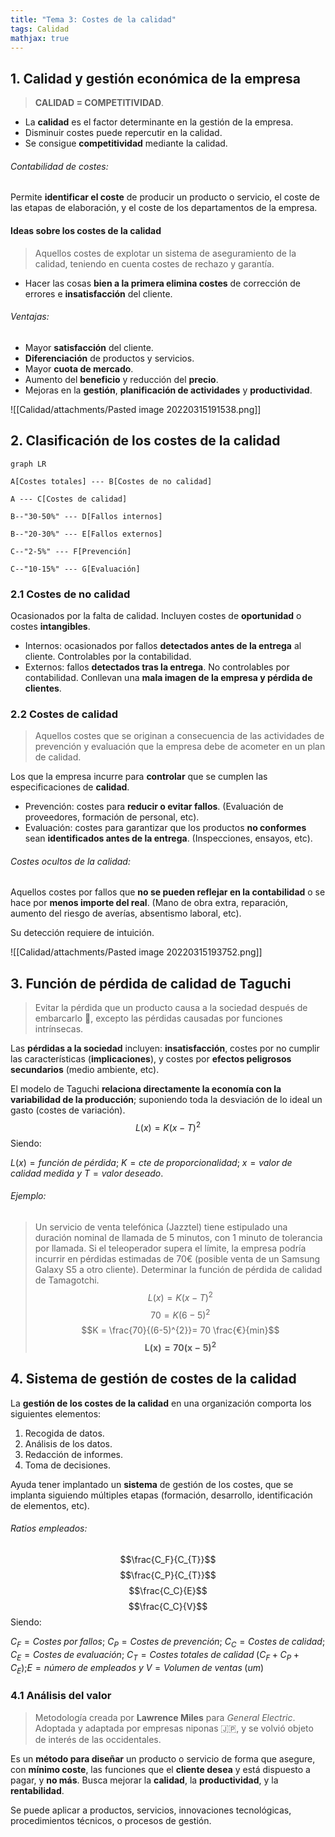 ```yaml
---
title: "Tema 3: Costes de la calidad"
tags: Calidad
mathjax: true
---
```


## 1. Calidad y gestión económica de la empresa

> __CALIDAD = COMPETITIVIDAD__.

- La __calidad__ es el factor determinante en la gestión de la empresa.
- Disminuir costes puede repercutir en la calidad.
- Se consigue **competitividad** mediante la calidad.

###### Contabilidad de costes:

Permite **identificar el coste** de producir un producto o servicio, el coste de las etapas de elaboración, y el coste de los departamentos de la empresa.

#### Ideas sobre los costes de la calidad

> Aquellos costes de explotar un sistema de aseguramiento de la calidad, teniendo en cuenta costes de rechazo y garantía.

- Hacer las cosas **bien a la primera elimina costes** de corrección de errores e **insatisfacción** del cliente.

###### Ventajas:

- Mayor __satisfacción__ del cliente.
- __Diferenciación__ de productos y servicios.
- Mayor __cuota de mercado__.
- Aumento del __beneficio__ y reducción del __precio__.
- Mejoras en la __gestión__, __planificación de actividades__ y __productividad__.


![[Calidad/attachments/Pasted image 20220315191538.png]]

## 2. Clasificación de los costes de la calidad

```mermaid
graph LR

A[Costes totales] --- B[Costes de no calidad]

A --- C[Costes de calidad]

B--"30-50%" --- D[Fallos internos]

B--"20-30%" --- E[Fallos externos]

C--"2-5%" --- F[Prevención]

C--"10-15%" --- G[Evaluación]
```
<div style="page-break-after: always;"></div>

### 2.1 Costes de no calidad

Ocasionados por la falta de calidad. Incluyen costes de __oportunidad__ o costes __intangibles__.

- Internos: ocasionados por fallos __detectados antes de la entrega__ al cliente. Controlables por la contabilidad.
- Externos: fallos __detectados tras la entrega__. No controlables por contabilidad. Conllevan una __mala imagen de la empresa y pérdida de clientes__.

### 2.2 Costes de calidad

> Aquellos costes que se originan a consecuencia de las actividades de prevención y evaluación que la empresa debe de acometer en un plan de calidad.

Los que la empresa incurre para **controlar** que se cumplen las especificaciones de __calidad__.

- Prevención: costes para __reducir o evitar fallos__. (Evaluación de proveedores, formación de personal, etc).
- Evaluación: costes para garantizar que los productos __no conformes__ sean __identificados antes de la entrega__. (Inspecciones, ensayos, etc).

###### Costes ocultos de la calidad:

Aquellos costes por fallos que __no se pueden reflejar en la contabilidad__ o se hace por __menos importe del real__. (Mano de obra extra, reparación, aumento del riesgo de averías, absentismo laboral, etc).

Su detección requiere de intuición.
<div style="page-break-after: always;"></div>

![[Calidad/attachments/Pasted image 20220315193752.png]]

## 3. Función de pérdida de calidad de Taguchi

> Evitar la pérdida que un producto causa a la sociedad después de embarcarlo 🚢, excepto las pérdidas causadas por funciones intrínsecas.

Las __pérdidas a la sociedad__ incluyen: __insatisfacción__, costes por no cumplir las características (__implicaciones__), y costes por __efectos peligrosos secundarios__ (medio ambiente, etc).

El modelo de Taguchi __relaciona directamente la economía con la variabilidad de la producción__; suponiendo toda la desviación de lo ideal un gasto (costes de variación).
$$L(x) = K(x - T)^2$$
Siendo:

$L(x) = función\; de\; pérdida$; $K = cte\; de\; proporcionalidad$; $x = valor\; de\; calidad\; medida$ $y$ $T = valor\; deseado$. 
<div style="page-break-after: always;"></div>

###### Ejemplo:

> Un servicio de venta telefónica (Jazztel) tiene estipulado una duración nominal de llamada de 5 minutos, con 1 minuto de tolerancia por llamada. Si el teleoperador supera el límite, la empresa podría incurrir en pérdidas estimadas de 70€ (posible venta de un Samsung Galaxy S5 a otro cliente). Determinar la función de pérdida de calidad de Tamagotchi.
$$L(x) = K(x - T)^2$$
$$70 = K(6 - 5)^2$$
$$K = \frac{70}{(6-5)^{2}}= 70 \frac{€}{min}$$
$$\boldsymbol{L(x) = 70(x - 5)^2}$$

## 4. Sistema de gestión de costes de la calidad

La __gestión de los costes de la calidad__ en una organización comporta los siguientes elementos:

1. Recogida de datos.
2. Análisis de los datos.
3. Redacción de informes.
4. Toma de decisiones.

Ayuda tener implantado un __sistema__ de gestión de los costes, que se implanta siguiendo múltiples etapas (formación, desarrollo, identificación de elementos, etc).
<div style="page-break-after: always;"></div>

###### Ratios empleados:
$$\frac{C_F}{C_{T}}$$
$$\frac{C_P}{C_{T}}$$
$$\frac{C_C}{E}$$
$$\frac{C_C}{V}$$
Siendo:

${C_{F}=Costes\;por\;fallos}$; $C_{P}=Costes\;de\;prevención$; $C_{C} = Costes\;de\;calidad$; $C_{E}=Costes\;de\;evaluación$; $C_{T}=Costes\;totales\;de\;calidad\;(C_{F}+C_{P}+C_{E})$;$E = número\;de\;empleados$ $y$ $V = Volumen\;de\;ventas\;(um)$

### 4.1 Análisis del valor

> Metodología creada por __Lawrence Miles__ para _General Electric_. Adoptada y adaptada por empresas niponas 🇯🇵, y se volvió objeto de interés de las occidentales.

Es un __método para diseñar__ un producto o servicio de forma que asegure, con __mínimo coste__, las funciones que el __cliente desea__ y está dispuesto a pagar, y __no más__. Busca mejorar la **calidad**, la **productividad**, y la **rentabilidad**.

Se puede aplicar a productos, servicios, innovaciones tecnológicas, procedimientos técnicos, o procesos de gestión.
